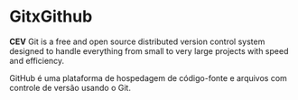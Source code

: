 # GitxGithub
 **CEV** 
 Git is a free and open source distributed version control system designed to handle everything from small to very large projects with speed and efficiency.

 GitHub é uma plataforma de hospedagem de código-fonte e arquivos com controle de versão usando o Git.
